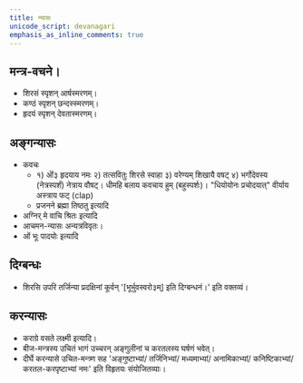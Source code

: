 ```yaml
---    
title: न्यासः
unicode_script: devanagari  
emphasis_as_inline_comments: true  
---
```


## मन्त्र-वचने।

- शिरसं स्पृशन् आर्षस्मरणम्।
- कण्ठं स्पृशन् छन्दस्स्मरणम्।
- हृदयं स्पृशन् देवतास्मरणम्।

## अङ्गन्यासः

- कवचः
  - १) ऒं३ हृदयाय नमः २) तत्सवितुः शिरसे स्वाहा ३) वरेण्यम् शिखायै वषट् ४) भर्गोदेवस्य (नेत्रस्पर्शं) नेत्राय वौषट्। धीमहि बलाय कवचाय हुम् (बहुस्पर्शः)। "धियोयोनः प्रचोदयात्" वीर्याय अस्त्राय फट् (clap)
  - प्रजनने ब्रह्मा तिष्ठतु इत्यादि
- अग्निर् मे वाचि श्रितः इत्यादि
- आचमन-न्यासः अन्यत्रविवृतः।
- ओं भूः पादयोः इत्यादि

## दिग्बन्धः

- शिरसि उपरि तर्जिन्या प्रदक्षिनां कूर्वन् '[भूर्भुवस्वरो३म्] इति दिग्बन्धनं।' इति वक्तव्यं।

## करन्यासः

- कराग्रे वसते लक्ष्मी इत्यादि।
- बीज-मन्त्रस्य उचितं भागं उच्चरन् अङ्गुलीनां च करतलस्य घर्षणं भवेत्।
- दीर्घे करन्यासे उचित-मन्त्र्ण सह 'अङ्गुष्टाभ्यां/ तर्जिनिभ्यां/ मध्यमाभ्यां/ अनामिकाभ्यां/ कनिष्टिकाभ्यां/ करतल-करपृष्टाभ्यां नमः' इति विहृतयः संयोजितव्याः।
